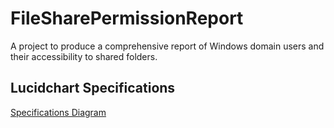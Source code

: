 # FileSharePermissionReport
A project to produce a comprehensive report of Windows domain users and their accessibility to shared folders.

## Lucidchart Specifications
[Specifications Diagram](https://lucid.app/lucidchart/8a13d5da-a0d5-4388-8f82-5143644f4314/edit?viewport_loc=-1752%2C913%2C4039%2C1940%2C0_0&invitationId=inv_c4833466-4fce-49fe-b34a-301052770740#)
